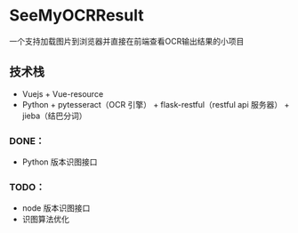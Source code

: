 # SeeMyOCRResult
一个支持加载图片到浏览器并直接在前端查看OCR输出结果的小项目

## 技术栈
- Vuejs + Vue-resource
- Python + pytesseract（OCR 引擎） + flask-restful（restful api 服务器） + jieba（结巴分词）

### DONE：
 - Python 版本识图接口

### TODO：
 - node 版本识图接口
 - 识图算法优化
